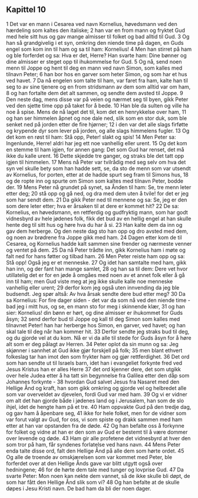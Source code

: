 ## Kapittel 10

1 Det var en mann i Cesarea ved navn Kornelius, høvedsmann ved den hærdeling som kaltes den italiske;
2 han var en from mann og fryktet Gud med hele sitt hus og gav mange almisser til folket og bad alltid til Gud.
3 Og han så grandgivelig i et syn, omkring den niende time på dagen, en Guds engel som kom inn til ham og sa til ham: Kornelius!
4 Men han stirret på ham og ble forferdet og sa: Hva er det, Herre? Han svarte ham: Dine bønner og dine almisser er steget opp til ihukommelse for Gud.
5 Og nå, send noen menn til Joppe og hent til deg en mann ved navn Simon, som kalles med tilnavn Peter;
6 han bor hos en garver som heter Simon, og som har et hus ved havet.
7 Da nå engelen som talte til ham, var faret fra ham, kalte han til seg to av sine tjenere og en from stridsmann av dem som alltid var om ham,
8 og han fortalte dem det alt sammen, og sendte dem avsted til Joppe.
9 Den neste dag, mens disse var på veien og nærmet seg til byen, gikk Peter ved den sjette time opp på taket for å bede.
10 Han ble da sulten og ville ha noe å spise. Mens de nå laget det til, kom det en henrykkelse over ham,
11 og han ser himmelen åpnet og noe dale ned, slik som en stor duk, som ble senket ned på jorden etter de fire hjørner;
12 i den var det alle slags firføtte og krypende dyr som lever på jorden, og alle slags himmelens fugler.
13 Og det kom en røst til ham: Stå opp, Peter! slakt og spis!
14 Men Peter sa: Ingenlunde, Herre! aldri har jeg ett noe vanhellig eller urent.
15 Og det kom en stemme til ham igjen, for annen gang: Det som Gud har renset, det må ikke du kalle urent.
16 Dette skjedde tre ganger, og straks ble det tatt opp igjen til himmelen.
17 Mens nå Peter var tvilrådig med seg selv om hva det syn vel skulle bety som han hadde sett, se, da sto de menn som var utsendt av Kornelius, for porten, etter at de hadde spurt seg fram til Simons hus,
18 og de ropte inn og spurte om Simon som kaltes med tilnavn Peter, bodde der.
19 Mens Peter nå grundet på synet, sa Ånden til ham: Se, tre menn leter etter deg;
20 stå opp og gå ned, og dra med dem uten å tvile! for det er jeg som har sendt dem.
21 Da gikk Peter ned til mennene og sa: Se, jeg er den som dere leter etter; hva er årsaken til at dere er kommet hit?
22 De sa: Kornelius, en høvedsmann, en rettferdig og gudfryktig mann, som har godt vidnesbyrd av hele jødenes folk, fikk det bud av en hellig engel at han skulle hente deg til sitt hus og høre hva du har å si.
23 Han kalte dem da inn og gav dem herberge. Og den neste dag sto han opp og dro avsted med dem, og noen av brødrene fra Joppe gikk med ham.
24 Dagen etter kom de til Cesarea, og Kornelius hadde kalt sammen sine frender og nærmeste venner og ventet på dem.
25 Da nå Peter trådte inn, gikk Kornelius ham i møte og falt ned for hans føtter og tilbad ham.
26 Men Peter reiste ham opp og sa: Stå opp! Også jeg er et menneske.
27 Og idet han samtalte med ham, gikk han inn, og der fant han mange samlet,
28 og han sa til dem: Dere vet hvor utillatelig det er for en jøde å omgåes med noen av et annet folk eller å gå inn til ham; men Gud viste meg at jeg ikke skulle kalle noe menneske vanhellig eller urent;
29 derfor kom jeg også uten innvending da jeg ble budsendt. Jeg spør altså: Av hva årsak sendte dere bud etter meg?
30 Da sa Kornelius: For fire dager siden - det var da som nå ved den niende time - bad jeg i mitt hus, og se, en mann sto for meg i skinnende klær,
31 og han sier: Kornelius! din bønn er hørt, og dine almisser er ihukommet for Guds åsyn;
32 send derfor bud til Joppe og kall til deg Simon som kalles med tilnavnet Peter! han har herberge hos Simon, en garver, ved havet; og han skal tale til deg når han kommer hit.
33 Derfor sendte jeg straks bud til deg, og du gjorde vel at du kom. Nå er vi da alle til stede for Guds åsyn for å høre alt som er deg pålagt av Herren.
34 Peter oplot da sin munn og sa: Jeg skjønner i sannhet at Gud ikke gjør forskjell på folk;
35 men blant ethvert folkeslag tar han imot den som frykter ham og gjør rettferdighet.
36 Det ord som han sendte ut til Israels barn, idet han i evangeliet forkynte fred ved Jesus Kristus han er alles Herre
37 det ord kjenner dere, det som utgikk over hele Judea etter å ha tatt sin begynnelse fra Galilea etter den dåp som Johannes forkynte -
38 hvordan Gud salvet Jesus fra Nasaret med den Hellige Ånd og kraft, han som gikk omkring og gjorde vel og helbredet alle som var overveldet av djevelen, fordi Gud var med ham.
39 Og vi er vidner om alt det han gjorde både i jødenes land og i Jerusalem, han som de slo ihjel, idet de hengte ham på et tre.
40 Ham oppvakte Gud på den tredje dag, og gav ham å åpenbare seg,
41 ikke for hele folket, men for de vidner som var forut valgt av Gud, for oss, vi som spiste og drakk sammen med ham etter at han var opstanden fra de døde.
42 Og han befalte oss å forkynne for folket og vidne at han er den som av Gud er bestemt til å være dommer over levende og døde.
43 Ham gir alle profetene det vidnesbyrd at hver den som tror på ham, får syndenes forlatelse ved hans navn.
44 Mens Peter enda talte disse ord, falt den Hellige Ånd på alle dem som hørte ordet.
45 Og alle de troende av omskjærelsen som var kommet med Peter, ble forferdet over at den Hellige Ånds gave var blitt utgytt også over hedningene;
46 for de hørte dem tale med tunger og lovprise Gud.
47 Da svarte Peter: Mon noen kan nekte dem vannet, så de ikke skulle bli døpt, de som har fått den Hellige Ånd slik som vi?
48 Og han befalte at de skulle døpes i Jesu Kristi navn. De bad ham da bli der noen dager.
